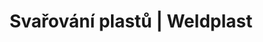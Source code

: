 ---
Link: "file:/Users/vinayakpatel/Downloads/www.weldplast.cz/sk/produkty/svarovani-plastu/spodni-izolace-a-tunely/rucni-pristroje57"
product_name: "null"
product_id: "null"
title: "Svařování plastů | Weldplast"
product_desc: ""
product_specs: ""
product_downloads: ""
href: ""
accessories: ""
similar_products: ""
---